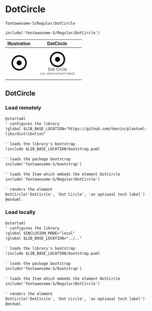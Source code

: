 # DotCircle


```text
fontawesome-5/Regular/DotCircle
```

```text
include('fontawesome-5/Regular/DotCircle')
```



| Illustration | DotCircle |
| :---: | :---: |
| ![illustration for Illustration](../../fontawesome-5/Regular/DotCircle.png) | ![illustration for DotCircle](../../fontawesome-5/Regular/DotCircle.Local.png) |




## DotCircle

### Load remotely
```plantuml
@startuml
' configures the library
!global $LIB_BASE_LOCATION="https://github.com/tmorin/plantuml-libs/distribution"

' loads the library's bootstrap
!include $LIB_BASE_LOCATION/bootstrap.puml

' loads the package bootstrap
include('fontawesome-5/bootstrap')

' loads the Item which embeds the element DotCircle
include('fontawesome-5/Regular/DotCircle')

' renders the element
DotCircle('DotCircle', 'Dot Circle', 'an optional tech label')
@enduml
```

### Load locally
```plantuml
@startuml
' configures the library
!global $INCLUSION_MODE="local"
!global $LIB_BASE_LOCATION="../.."

' loads the library's bootstrap
!include $LIB_BASE_LOCATION/bootstrap.puml

' loads the package bootstrap
include('fontawesome-5/bootstrap')

' loads the Item which embeds the element DotCircle
include('fontawesome-5/Regular/DotCircle')

' renders the element
DotCircle('DotCircle', 'Dot Circle', 'an optional tech label')
@enduml
```

